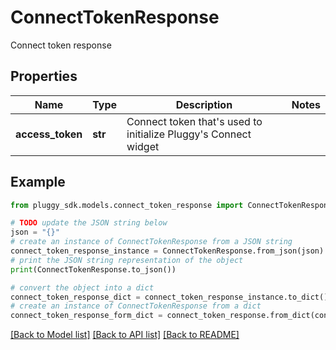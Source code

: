 # ConnectTokenResponse

Connect token response

## Properties

Name | Type | Description | Notes
------------ | ------------- | ------------- | -------------
**access_token** | **str** | Connect token that&#39;s used to initialize Pluggy&#39;s Connect widget | 

## Example

```python
from pluggy_sdk.models.connect_token_response import ConnectTokenResponse

# TODO update the JSON string below
json = "{}"
# create an instance of ConnectTokenResponse from a JSON string
connect_token_response_instance = ConnectTokenResponse.from_json(json)
# print the JSON string representation of the object
print(ConnectTokenResponse.to_json())

# convert the object into a dict
connect_token_response_dict = connect_token_response_instance.to_dict()
# create an instance of ConnectTokenResponse from a dict
connect_token_response_form_dict = connect_token_response.from_dict(connect_token_response_dict)
```
[[Back to Model list]](../README.md#documentation-for-models) [[Back to API list]](../README.md#documentation-for-api-endpoints) [[Back to README]](../README.md)


